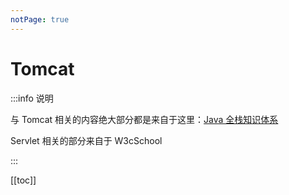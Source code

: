 ```yaml
---
notPage: true
---
```






# Tomcat

:::info 说明

与 Tomcat 相关的内容绝大部分都是来自于这里：[Java 全栈知识体系](https://www.pdai.tech/md/framework/tomcat/tomcat-overview.html)

Servlet 相关的部分来自于 W3cSchool

:::

[[toc]]